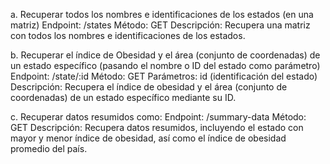a. Recuperar todos los nombres e identificaciones de los estados (en una matriz)
Endpoint: /states
Método: GET
Descripción: Recupera una matriz con todos los nombres e identificaciones de los estados.

b. Recuperar el índice de Obesidad y el área (conjunto de coordenadas) de un estado específico (pasando el nombre o ID del estado como parámetro)
Endpoint: /state/:id
Método: GET
Parámetros: id (identificación del estado)
Descripción: Recupera el índice de obesidad y el área (conjunto de coordenadas) de un estado específico mediante su ID.

c. Recuperar datos resumidos como:
Endpoint: /summary-data
Método: GET
Descripción: Recupera datos resumidos, incluyendo el estado con mayor y menor índice de obesidad, así como el índice de obesidad promedio del país.

